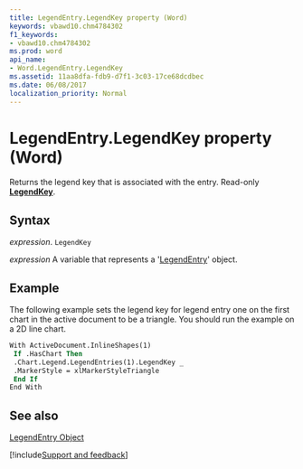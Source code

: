```yaml
---
title: LegendEntry.LegendKey property (Word)
keywords: vbawd10.chm4784302
f1_keywords:
- vbawd10.chm4784302
ms.prod: word
api_name:
- Word.LegendEntry.LegendKey
ms.assetid: 11aa8dfa-fdb9-d7f1-3c03-17ce68dcdbec
ms.date: 06/08/2017
localization_priority: Normal
---
```



# LegendEntry.LegendKey property (Word)

Returns the legend key that is associated with the entry. Read-only  **[LegendKey](Word.LegendKey.md)**.


## Syntax

_expression_. `LegendKey`

_expression_ A variable that represents a '[LegendEntry](Word.LegendEntry.md)' object.


## Example

The following example sets the legend key for legend entry one on the first chart in the active document to be a triangle. You should run the example on a 2D line chart.


```vb
With ActiveDocument.InlineShapes(1) 
 If .HasChart Then 
 .Chart.Legend.LegendEntries(1).LegendKey _ 
 .MarkerStyle = xlMarkerStyleTriangle 
 End If 
End With
```


## See also


[LegendEntry Object](Word.LegendEntry.md)

[!include[Support and feedback](~/includes/feedback-boilerplate.md)]